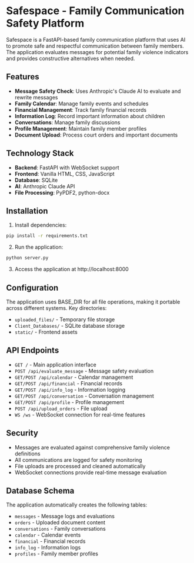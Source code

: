 # Safespace - Family Communication Safety Platform

Safespace is a FastAPI-based family communication platform that uses AI to promote safe and respectful communication between family members. The application evaluates messages for potential family violence indicators and provides constructive alternatives when needed.

## Features

- **Message Safety Check**: Uses Anthropic's Claude AI to evaluate and rewrite messages
- **Family Calendar**: Manage family events and schedules  
- **Financial Management**: Track family financial records
- **Information Log**: Record important information about children
- **Conversations**: Manage family discussions
- **Profile Management**: Maintain family member profiles
- **Document Upload**: Process court orders and important documents

## Technology Stack

- **Backend**: FastAPI with WebSocket support
- **Frontend**: Vanilla HTML, CSS, JavaScript
- **Database**: SQLite
- **AI**: Anthropic Claude API
- **File Processing**: PyPDF2, python-docx

## Installation

1. Install dependencies:
```bash
pip install -r requirements.txt
```

2. Run the application:
```bash
python server.py
```

3. Access the application at http://localhost:8000

## Configuration

The application uses BASE_DIR for all file operations, making it portable across different systems. Key directories:

- `uploaded_files/` - Temporary file storage
- `Client_Databases/` - SQLite database storage
- `static/` - Frontend assets

## API Endpoints

- `GET /` - Main application interface
- `POST /api/evaluate_message` - Message safety evaluation
- `GET/POST /api/calendar` - Calendar management
- `GET/POST /api/financial` - Financial records
- `GET/POST /api/info_log` - Information logging
- `GET/POST /api/conversation` - Conversation management
- `GET/POST /api/profile` - Profile management
- `POST /api/upload_orders` - File upload
- `WS /ws` - WebSocket connection for real-time features

## Security

- Messages are evaluated against comprehensive family violence definitions
- All communications are logged for safety monitoring
- File uploads are processed and cleaned automatically
- WebSocket connections provide real-time message evaluation

## Database Schema

The application automatically creates the following tables:
- `messages` - Message logs and evaluations
- `orders` - Uploaded document content
- `conversations` - Family conversations
- `calendar` - Calendar events
- `financial` - Financial records
- `info_log` - Information logs
- `profiles` - Family member profiles
